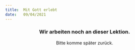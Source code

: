```yaml
---
title:  Mit Gott erlebt
date:   09/04/2021
---
```


### <center>Wir arbeiten noch an dieser Lektion.</center>
<center>Bitte komme später zurück.</center>